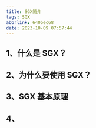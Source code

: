 ```yaml
---
title: SGX简介
tags: SGX
abbrlink: 640bec68
date: 2023-10-09 07:57:44
---
```


## 1、什么是 SGX？


## 2、为什么要使用 SGX？


## 3、SGX 基本原理


## 4、